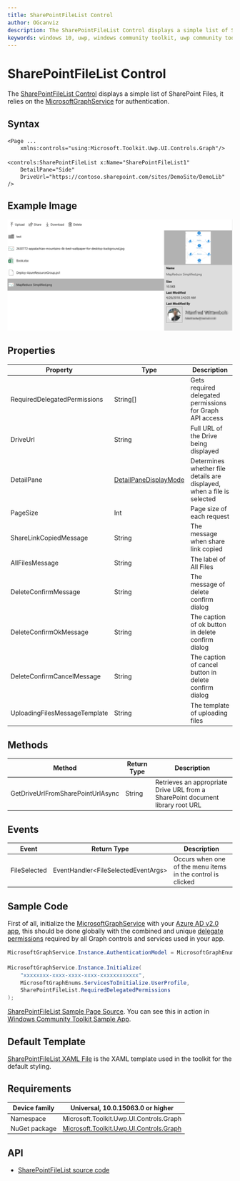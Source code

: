 ```yaml
---
title: SharePointFileList Control
author: OGcanviz
description: The SharePointFileList Control displays a simple list of SharePoint Files.
keywords: windows 10, uwp, windows community toolkit, uwp community toolkit, uwp toolkit, SharePointFileList Control
---
```


# SharePointFileList Control

The [SharePointFileList Control](https://docs.microsoft.com/dotnet/api/microsoft.toolkit.uwp.ui.controls.graph.sharepointfilelist) displays a simple list of SharePoint Files, it relies on the [MicrosoftGraphService](../../docs/services/MicrosoftGraph.md) for authentication.

## Syntax

```xaml
<Page ...
    xmlns:controls="using:Microsoft.Toolkit.Uwp.UI.Controls.Graph"/>

<controls:SharePointFileList x:Name="SharePointFileList1"
    DetailPane="Side"
    DriveUrl="https://contoso.sharepoint.com/sites/DemoSite/DemoLib" />
```

## Example Image

![SharePointFileList animation](../resources/images/Graph/SharePointFileList.png)

## Properties

| Property | Type | Description |
| -- | -- | -- |
| RequiredDelegatedPermissions | String[] | Gets required delegated permissions for Graph API access |
| DriveUrl | String | Full URL of the Drive being displayed |
| DetailPane | [DetailPaneDisplayMode](../../Microsoft.Toolkit.Uwp.UI.Controls.Graph/SharePointFileList/DetailPaneDisplayMode.cs) | Determines whether file details are displayed, when a file is selected |
| PageSize | Int | Page size of each request |
| ShareLinkCopiedMessage | String | The message when share link copied |
| AllFilesMessage | String | The label of All Files |
| DeleteConfirmMessage | String | The message of delete confirm dialog |
| DeleteConfirmOkMessage | String | The caption of ok button in delete confirm dialog |
| DeleteConfirmCancelMessage | String | The caption of cancel button in delete confirm dialog |
| UploadingFilesMessageTemplate | String | The template of uploading files |

## Methods

| Method | Return Type | Description |
| -- | -- | -- |
| GetDriveUrlFromSharePointUrlAsync | String | Retrieves an appropriate Drive URL from a SharePoint document library root URL |

## Events

| Event | Return Type | Description |
| -- | -- | -- |
| FileSelected | EventHandler&lt;FileSelectedEventArgs&gt; | Occurs when one of the menu items in the control is clicked |

## Sample Code

First of all, initialize the [MicrosoftGraphService](../../docs/services/MicrosoftGraph.md) with your [Azure AD v2.0 app](https://docs.microsoft.com/en-us/azure/active-directory/develop/active-directory-v2-app-registration), this should be done globally with the combined and unique [delegate permissions](https://docs.microsoft.com/en-us/azure/active-directory/develop/active-directory-v2-scopes) required by all Graph controls and services used in your app.

```c#
MicrosoftGraphService.Instance.AuthenticationModel = MicrosoftGraphEnums.AuthenticationModel.V2;

MicrosoftGraphService.Instance.Initialize(
    "xxxxxxxx-xxxx-xxxx-xxxx-xxxxxxxxxxxx",
    MicrosoftGraphEnums.ServicesToInitialize.UserProfile,
    SharePointFileList.RequiredDelegatedPermissions
);
```

[SharePointFileList Sample Page Source](../../Microsoft.Toolkit.Uwp.SampleApp/SamplePages/SharePointFileList). You can see this in action in [Windows Community Toolkit Sample App](https://www.microsoft.com/store/apps/9NBLGGH4TLCQ).

## Default Template 

[SharePointFileList XAML File](../../Microsoft.Toolkit.Uwp.UI.Controls.Graph/SharePointFileList/SharePointFileList.xaml) is the XAML template used in the toolkit for the default styling.

## Requirements

| Device family | Universal, 10.0.15063.0 or higher |
| -- | -- |
| Namespace | Microsoft.Toolkit.Uwp.UI.Controls.Graph |
| NuGet package | [Microsoft.Toolkit.Uwp.UI.Controls.Graph](https://www.nuget.org/packages/Microsoft.Toolkit.Uwp.UI.Controls.Graph/) |

## API

* [SharePointFileList source code](../../Microsoft.Toolkit.Uwp.UI.Controls.Graph/SharePointFileList)
